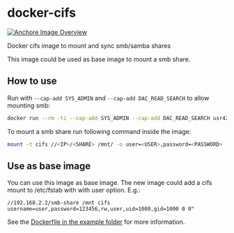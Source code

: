 # docker-cifs

[![Anchore Image Overview](https://anchore.io/service/badges/image/a863a225f794fce249090cdd01d527cc1321f3a13d11754d72ff9d8b6ab120e1)](https://anchore.io/image/dockerhub/usr42%2Fcifs%3Alatest)

Docker cifs image to mount and sync smb/samba shares 

This image could be used as base image to mount a smb share.

## How to use
Run with `--cap-add SYS_ADMIN` and `--cap-add DAC_READ_SEARCH` to allow mounting smb:
```bash
docker run --rm -ti --cap-add SYS_ADMIN --cap-add DAC_READ_SEARCH usr42/cifs
```

To mount a smb share run following command inside the image:
```bash
mount -t cifs //<IP>/<SHARE> /mnt/ -o user=<USER>,password=<PASSWORD>
```

## Use as base image

You can use this image as base image. The new image could add a cifs mount to /etc/fstab with with user option. E.g.:
```
//192.168.2.2/smb-share /mnt cifs username=user,password=123456,rw,user,uid=1000,gid=1000 0 0"
```

See the [Dockerfile in the example folder](example/Dockerfile) for more information.
